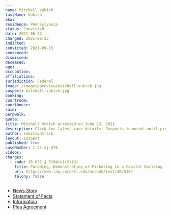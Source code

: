 ```yaml
---
name: Mitchell Vukich
lastName: Vukich
aka:
residence: Pennsylvania
status: Convicted
date: 2021-06-23
charged: 2021-06-23
indicted:
convicted: 2021-09-15
sentenced:
dismissed:
deceased:
age:
occupation:
affiliations:
jurisdiction: Federal
image: /images/preview/mitchell-vukich.jpg
suspect: mitchell-vukich.jpg
booking:
courtroom:
courthouse:
raid:
perpwalk:
quote:
title: Mitchell Vukich arrested on June 23, 2021
description: Click for latest case details. Suspects innocent until proven guilty.
author: seditiontrack
layout: suspect
published: true
caseNumber: 1:21-mj-476
videos:
charges:
  - code: 18 USC § 5104(e)(2)(G)
    title: Parading, Demonstrating or Picketing in a Capitol Building
    url: https://www.law.cornell.edu/uscode/text/40/5104
    felony: false
---
```


- [News Story](https://triblive.com/local/westmoreland/3-more-western-pa-residents-including-scottdale-man-charged-in-capitol-riots/)
- [Statement of Facts](https://www.justice.gov/usao-dc/case-multi-defendant/file/1433346/download)
- [Information](https://www.justice.gov/usao-dc/case-multi-defendant/file/1433326/download)
- [Plea Agreement](https://www.justice.gov/usao-dc/case-multi-defendant/file/1433341/download)

